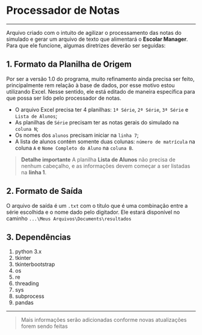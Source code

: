 # Processador de Notas
---

Arquivo criado com o intuito de agilizar o processamento das notas do simulado e gerar um arquivo de texto que alimentará o **Escolar Manager**. Para que ele funcione, algumas diretrizes deverão ser seguidas:

## 1. Formato da Planilha de Origem

Por ser a versão 1.0 do programa, muito refinamento ainda precisa ser feito, principalmente rem relação à base de dados, por esse motivo estou utilizando Excel. Nesse sentido, ele está editado de maneira específica para que possa ser lido pelo processador de notas.
- O arquivo Excel precisa ter 4 planilhas: `1ª Série`, `2ª Série`, `3ª Série` e `Lista de Alunos`;
- As planilhas de `Série` precisam ter as notas gerais do simulado na `coluna N`;
- Os nomes dos `alunos` precisam iniciar na `linha 7`;
- A lista de alunos contém somente duas colunas: `número de matrícula` na coluna `A` e `Nome Completo do Aluno` na `coluna B`.

> **Detalhe importante** A planilha **Lista de Alunos** não precisa de nenhum cabeçalho, e as informações devem começar a ser listadas na **linha 1**.

## 2. Formato de Saída

O arquivo de saída é um `.txt` com o título que é uma combinação entre a série escolhida e o nome dado pelo digitador. Ele estará disponível no caminho `...\Meus Arquivos\Documents\resultados`

## 3. Dependências
1. python 3.x
2. tkinter
3. tkinterbootstrap
4. os
5. re
6. threading
7. sys
8. subprocess
9. pandas

---


> Mais informações serão adicionadas conforme novas atualizações forem sendo feitas
